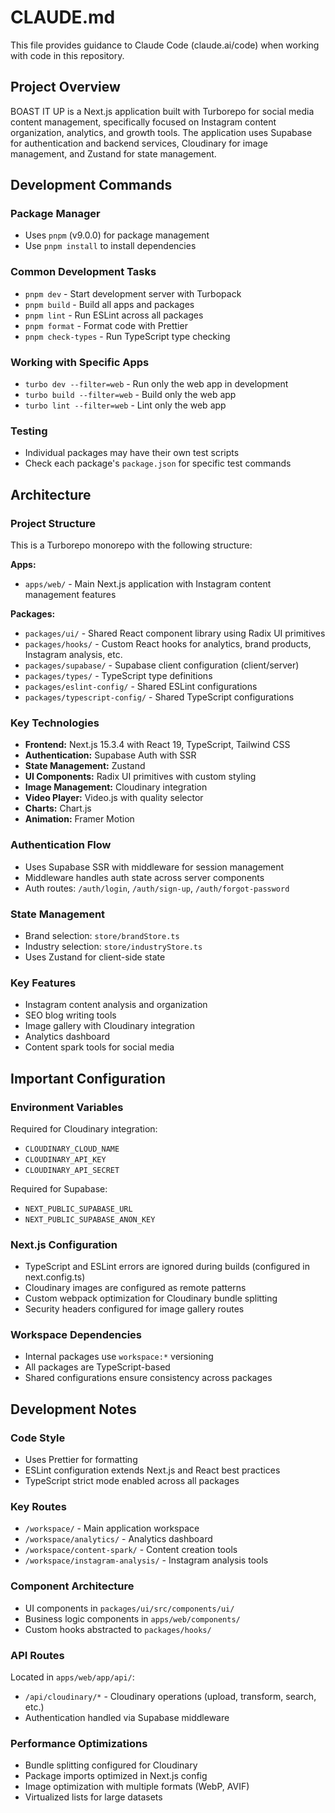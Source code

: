 # CLAUDE.md

This file provides guidance to Claude Code (claude.ai/code) when working with code in this repository.

## Project Overview

BOAST IT UP is a Next.js application built with Turborepo for social media content management, specifically focused on Instagram content organization, analytics, and growth tools. The application uses Supabase for authentication and backend services, Cloudinary for image management, and Zustand for state management.

## Development Commands

### Package Manager
- Uses `pnpm` (v9.0.0) for package management
- Use `pnpm install` to install dependencies

### Common Development Tasks
- `pnpm dev` - Start development server with Turbopack
- `pnpm build` - Build all apps and packages
- `pnpm lint` - Run ESLint across all packages
- `pnpm format` - Format code with Prettier
- `pnpm check-types` - Run TypeScript type checking

### Working with Specific Apps
- `turbo dev --filter=web` - Run only the web app in development
- `turbo build --filter=web` - Build only the web app
- `turbo lint --filter=web` - Lint only the web app

### Testing
- Individual packages may have their own test scripts
- Check each package's `package.json` for specific test commands

## Architecture

### Project Structure
This is a Turborepo monorepo with the following structure:

**Apps:**
- `apps/web/` - Main Next.js application with Instagram content management features

**Packages:**
- `packages/ui/` - Shared React component library using Radix UI primitives
- `packages/hooks/` - Custom React hooks for analytics, brand products, Instagram analysis, etc.
- `packages/supabase/` - Supabase client configuration (client/server)
- `packages/types/` - TypeScript type definitions
- `packages/eslint-config/` - Shared ESLint configurations
- `packages/typescript-config/` - Shared TypeScript configurations

### Key Technologies
- **Frontend:** Next.js 15.3.4 with React 19, TypeScript, Tailwind CSS
- **Authentication:** Supabase Auth with SSR
- **State Management:** Zustand
- **UI Components:** Radix UI primitives with custom styling
- **Image Management:** Cloudinary integration
- **Video Player:** Video.js with quality selector
- **Charts:** Chart.js
- **Animation:** Framer Motion

### Authentication Flow
- Uses Supabase SSR with middleware for session management
- Middleware handles auth state across server components
- Auth routes: `/auth/login`, `/auth/sign-up`, `/auth/forgot-password`

### State Management
- Brand selection: `store/brandStore.ts`
- Industry selection: `store/industryStore.ts`
- Uses Zustand for client-side state

### Key Features
- Instagram content analysis and organization
- SEO blog writing tools
- Image gallery with Cloudinary integration
- Analytics dashboard
- Content spark tools for social media

## Important Configuration

### Environment Variables
Required for Cloudinary integration:
- `CLOUDINARY_CLOUD_NAME`
- `CLOUDINARY_API_KEY`
- `CLOUDINARY_API_SECRET`

Required for Supabase:
- `NEXT_PUBLIC_SUPABASE_URL`
- `NEXT_PUBLIC_SUPABASE_ANON_KEY`

### Next.js Configuration
- TypeScript and ESLint errors are ignored during builds (configured in next.config.ts)
- Cloudinary images are configured as remote patterns
- Custom webpack optimization for Cloudinary bundle splitting
- Security headers configured for image gallery routes

### Workspace Dependencies
- Internal packages use `workspace:*` versioning
- All packages are TypeScript-based
- Shared configurations ensure consistency across packages

## Development Notes

### Code Style
- Uses Prettier for formatting
- ESLint configuration extends Next.js and React best practices
- TypeScript strict mode enabled across all packages

### Key Routes
- `/workspace/` - Main application workspace
- `/workspace/analytics/` - Analytics dashboard
- `/workspace/content-spark/` - Content creation tools
- `/workspace/instagram-analysis/` - Instagram analysis tools

### Component Architecture
- UI components in `packages/ui/src/components/ui/`
- Business logic components in `apps/web/components/`
- Custom hooks abstracted to `packages/hooks/`

### API Routes
Located in `apps/web/app/api/`:
- `/api/cloudinary/*` - Cloudinary operations (upload, transform, search, etc.)
- Authentication handled via Supabase middleware

### Performance Optimizations
- Bundle splitting configured for Cloudinary
- Package imports optimized in Next.js config
- Image optimization with multiple formats (WebP, AVIF)
- Virtualized lists for large datasets